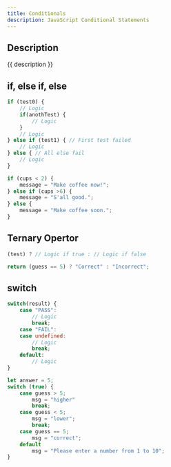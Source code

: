 ```yaml
---
title: Conditionals
description: JavaScript Conditional Statements
---
```


## Description

{{ description }}

## if, else if, else

```js
if (test0) {
    // Logic
    if(anothTest) {
        // Logic
    }
    // Logic
} else if (test1) { // First test failed
    // Logic
} else { // All else fail
    // Logic
}
```

```js
if (cups < 2) {
    message = "Make coffee now!";
} else if (cups >6) {
    message = "S'all good.";
} else {
    message = "Make coffee soon.";
}
```

## Ternary Opertor

```js
(test) ? // Logic if true : // Logic if false 
```

```js title="Example"
return (guess == 5) ? "Correct" : "Incorrect";
```

## switch

```js
switch(result) {
    case "PASS":
        // Logic
        break;
    case "FAIL":
    case undefined:
        // Logic
        break;
    default:
        // Logic
}
```

```js
let answer = 5;
switch (true) {
    case guess > 5;
        msg = "higher"
        break;
    case guess < 5;
        msg = "lower";
        break;
    case guess == 5;
        msg = "correct";
    default 
        msg = "Please enter a number from 1 to 10";
}
```
